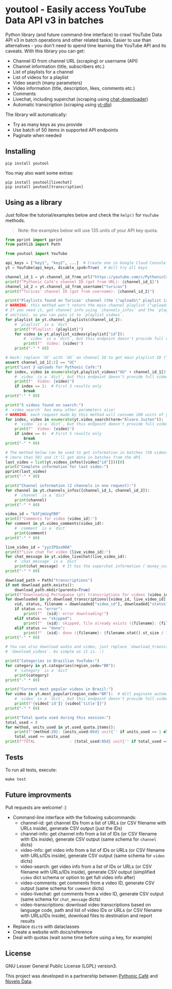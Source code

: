 # youtool - Easily access YouTube Data API v3 in batches

Python library (and future command-line interface) to crawl YouTube Data API v3 in batch operations and other related
tasks. Easier to use than alternatives - you don't need to spend time learning the YouTube API and its caveats. With
this library you can get:

- Channel ID from channel URL (scraping) or username (API)
- Channel information (title, subscribers etc.)
- List of playlists for a channel
- List of videos for a playlist
- Video search (many parameters)
- Video information (title, description, likes, comments etc.)
- Comments
- Livechat, including superchat (scraping using
  [chat-downloader](https://chat-downloader.readthedocs.io/en/latest/))
- Automatic transcription (scraping using [yt-dlp](https://github.com/yt-dlp/yt-dlp))

The library will automatically:

- Try as many keys as you provide
- Use batch of 50 items in supported API endpoints
- Paginate when needed


## Installing


```shell
pip install youtool
```

You may also want some extras:

```shell
pip install youtool[livechat]
pip install youtool[transcription]
```

## Using as a library


Just follow the tutorial/examples below and check the `help()` for `YouTube` methods.

> Note: the examples below will use 135 units of your API key quota.

```python
from pprint import pprint
from pathlib import Path

from youtool import YouTube

api_keys = ["key1", "key2", ...]  # Create one in Google Cloud Console
yt = YouTube(api_keys, disable_ipv6=True)  # Will try all keys

channel_id_1 = yt.channel_id_from_url("https://youtube.com/c/PythonicCafe/")
print(f"Pythonic Café's channel ID (got from URL): {channel_id_1}")
channel_id_2 = yt.channel_id_from_username("turicas")
print(f"Turicas' channel ID (got from username): {channel_id_2}")

print("Playlists found on Turicas' channel (the \"uploads\" playlist is not here):")
# WARNING: this method won't return the main channel playlist ("uploads").
# If you need it, get channel info using `channels_infos` and the `playlist_id` key (or use the hack in the next
# section), so you can pass it to `playlist_videos`.
for playlist in yt.channel_playlists(channel_id_2):
    # `playlist` is a `dict`
    print(f"Playlist: {playlist}")
    for video in yt.playlist_videos(playlist["id"]):
        # `video` is a `dict`, but this endpoint doesn't provide full video information (use `videos_infos` to get them)
        print(f"  Video: {video}")
    print("-" * 80)

# Hack: replace `UC` with `UU` on channel ID to get main playlist ID ("uploads"):
assert channel_id_1[:2] == "UC"
print("Last 3 uploads for Pythonic Café:")
for index, video in enumerate(yt.playlist_videos("UU" + channel_id_1[2:])):
    # `video` is a `dict`, but this endpoint doesn't provide full video information (use `videos_infos` to get them)
    print(f"  Video: {video}")
    if index == 2:  # First 3 results only
        break
print("-" * 80)

print("5 videos found on search:")
# `video_search` has many other parameters also!
# WARNING: each request made by this method will consume 100 units of your quota (out of 10k daily!)
for index, video in enumerate(yt.video_search(term="Álvaro Justen")):  # Will paginate automatically
    # `video` is a `dict`, but this endpoint doesn't provide full video information (use `videos_infos` to get them)
    print(f"  Video: {video}")
    if index == 4:  # First 5 results only
        break
print("-" * 80)

# The method below can be used to get information in batches (50 videos per request) - you can pass a list of video IDs
# (more than 50) and it'll get data in batches from the API.
last_video = list(yt.videos_infos([video["id"]]))[0]
print("Complete information for last video:")
pprint(last_video)
print("-" * 80)

print("Channel information (2 channels in one request):")
for channel in yt.channels_infos([channel_id_1, channel_id_2]):
    # `channel` is a `dict`
    print(channel)
print("-" * 80)

video_id = "b1FjmUzgFB0"
print(f"Comments for video {video_id}:")
for comment in yt.video_comments(video_id):
    # `comment` is a `dict`
    print(comment)
print("-" * 80)

live_video_id = "yyzIPQsa98A"
print(f"Live chat for video {live_video_id}:")
for chat_message in yt.video_livechat(live_video_id):
    # `chat_message` is a `dict`
    print(chat_message)  # It has the superchat information (`money_currency` and `money_amount` keys)
print("-" * 80)

download_path = Path("transcriptions")
if not download_path.exists():
    download_path.mkdir(parents=True)
print(f"Downloading Portuguese (pt) transcriptions for videos {video_id} and {live_video_id} - saving at {download_path.absolute()}")
for downloaded in yt.download_transcriptions([video_id, live_video_id], language_code="pt", path=download_path):
    vid, status, filename = downloaded["video_id"], downloaded["status"], downloaded["filename"]
    if status == "error":
        print(f"  {vid}: error downloading!")
    elif status == "skipped":
        print(f"  {vid}: skipped, file already exists ({filename}: {filename.stat().st_size / 1024:.1f} KiB)")
    elif status == "done":
        print(f"  {vid}: done ({filename}: {filename.stat().st_size / 1024:.1f} KiB)")
print("-" * 80)

# You can also download audio and video, just replace `download_transcriptions` with `download_audios` or
# `download_videos`. As simple as it is. :)

print("Categories in Brazilian YouTube:")
for category in yt.categories(region_code="BR"):
    # `category` is a `dict`
    print(category)
print("-" * 80)

print("Current most popular videos in Brazil:")
for video in yt.most_popular(region_code="BR"):  # Will paginate automatically
    # `video` is a `dict`, but this endpoint doesn't provide full video information (use `videos_infos` to get them)
    print(f"{video['id']} {video['title']}")
print("-" * 80)

print("Total quota used during this session:")
total_used = 0
for method, units_used in yt.used_quota.items():
    print(f"{method:20}: {units_used:05d} unit{'' if units_used == 1 else 's'}")
    total_used += units_used
print(f"TOTAL               : {total_used:05d} unit{'' if total_used == 1 else 's'}")
```

## Tests

To run all tests, execute:

```shell
make test
```

## Future improvments

Pull requests are welcome! :)

- Command-line interface with the following subcommands:
  - channel-id: get channel IDs from a list of URLs (or CSV filename with URLs inside), generate CSV output (just the
    IDs)
  - channel-info: get channel info from a list of IDs (or CSV filename with IDs inside), generate CSV output (same
    schema for `channel` dicts)
  - video-info: get video info from a list of IDs or URLs (or CSV filename with URLs/IDs inside), generate CSV output
    (same schema for `video` dicts)
  - video-search: get video info from a list of IDs or URLs (or CSV filename with URLs/IDs inside), generate CSV output
    (simplified `video` dict schema or option to get full video info after)
  - video-comments: get comments from a video ID, generate CSV output (same schema for `comment` dicts)
  - video-livechat: get comments from a video ID, generate CSV output (same schema for `chat_message` dicts)
  - video-transcriptions: download video transcriptions based on language code, path and list of video IDs or URLs (or
    CSV filename with URLs/IDs inside), download files to destination and report results
- Replace `dict`s with dataclasses
- Create a website with docs/reference
- Deal with quotas (wait some time before using a key, for example)


## License

GNU Lesser General Public License (LGPL) version3.

This project was developed in a partnership between [Pythonic Café](https://pythonic.cafe/) and [Novelo
Data](https://novelo.io/).

